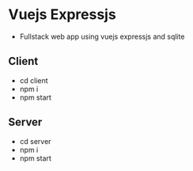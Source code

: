 # Vuejs Expressjs
- Fullstack web app using vuejs expressjs and sqlite

## Client
- cd client
- npm i
- npm start

## Server
- cd server
- npm i
- npm start